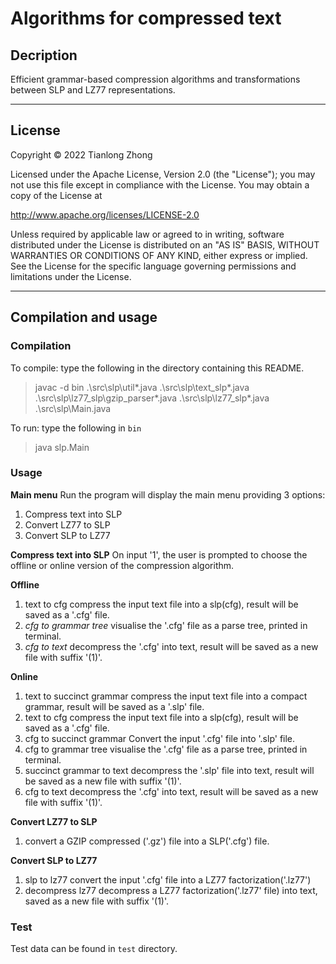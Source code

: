 # Algorithms for compressed text

## Decription

Efficient grammar-based compression algorithms and transformations between SLP and LZ77 representations.

---

## License

Copyright © 2022 Tianlong Zhong

Licensed under the Apache License, Version 2.0 (the "License"); you may not use this file except in compliance with the License. You may obtain a copy of the License at

http://www.apache.org/licenses/LICENSE-2.0

Unless required by applicable law or agreed to in writing, software distributed under the License is distributed on an "AS IS" BASIS, WITHOUT WARRANTIES OR CONDITIONS OF ANY KIND, either express or implied. See the License for the specific language governing permissions and limitations under the License.

---

## Compilation and usage

### Compilation

To compile: type the following in the directory containing this README.

> javac -d bin .\src\slp\util\*.java .\src\slp\text_slp\*.java .\src\slp\lz77_slp\gzip_parser\*.java .\src\slp\lz77_slp\*.java .\src\slp\Main.java

To run: type the following in `bin`

> java slp.Main

### Usage
**Main menu**
Run the program will display the main menu providing 3 options:

1. Compress text into SLP
2. Convert LZ77 to SLP
3. Convert SLP to LZ77

**Compress text into SLP**
On input '1', the user is prompted to choose the offline or online version of the compression algorithm.

**Offline**

1. text to cfg
   compress the input text file into a slp(cfg), result will be saved as a '.cfg' file.
2. _cfg to grammar tree_
   visualise the '.cfg' file as a parse tree, printed in terminal.
3. _cfg to text_
   decompress the '.cfg' into text, result will be saved as a new file with suffix '(1)'.

**Online**

1. text to succinct grammar
   compress the input text file into a compact grammar, result will be saved as a '.slp' file.
2. text to cfg
   compress the input text file into a slp(cfg), result will be saved as a '.cfg' file.
3. cfg to succinct grammar
   Convert the input '.cfg' file into '.slp' file.
4. cfg to grammar tree
   visualise the '.cfg' file as a parse tree, printed in terminal.
5. succinct grammar to text
   decompress the '.slp' file into text, result will be saved as a new file with suffix '(1)'.
6. cfg to text
   decompress the '.cfg' into text, result will be saved as a new file with suffix '(1)'.

**Convert LZ77 to SLP**
1. convert a GZIP compressed ('.gz') file into a SLP('.cfg') file.

**Convert SLP to LZ77**

1. slp to lz77
   convert the input '.cfg' file into a LZ77 factorization('.lz77')
2. decompress lz77
   decompress a LZ77 factorization('.lz77' file) into text, saved as a new file with suffix '(1)'.

### Test

Test data can be found in `test` directory.

